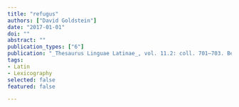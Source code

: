 ```yaml
---
title: "refugus"
authors: ["David Goldstein"]
date: "2017-01-01"
doi: ""
abstract: ""
publication_types: ["6"]
publication: "_Thesaurus Linguae Latinae_, vol. 11.2: coll. 701–703. Berlin: de Gruyter."
tags:
- Latin
- Lexicography
selected: false
featured: false

---
```

